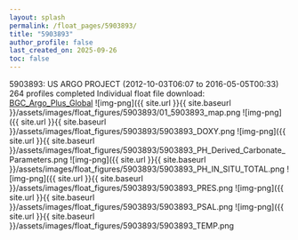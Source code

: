```yaml
---
layout: splash
permalink: /float_pages/5903893/
title: "5903893"
author_profile: false
last_created_on: 2025-09-26
toc: false
---
```

 
5903893: US ARGO PROJECT (2012-10-03T06:07 to 2016-05-05T00:33)
264 profiles completed
Individual float file download: [BGC_Argo_Plus_Global](https://ftp.soest.hawaii.edu/bgc_argo_plus/Individual_Floats/outliers_removed/5903893_Sprof_processed.nc)
![img-png]({{ site.url }}{{ site.baseurl }}/assets/images/float_figures/5903893/01_5903893_map.png
![img-png]({{ site.url }}{{ site.baseurl }}/assets/images/float_figures/5903893/5903893_DOXY.png
![img-png]({{ site.url }}{{ site.baseurl }}/assets/images/float_figures/5903893/5903893_PH_Derived_Carbonate_Parameters.png
![img-png]({{ site.url }}{{ site.baseurl }}/assets/images/float_figures/5903893/5903893_PH_IN_SITU_TOTAL.png
![img-png]({{ site.url }}{{ site.baseurl }}/assets/images/float_figures/5903893/5903893_PRES.png
![img-png]({{ site.url }}{{ site.baseurl }}/assets/images/float_figures/5903893/5903893_PSAL.png
![img-png]({{ site.url }}{{ site.baseurl }}/assets/images/float_figures/5903893/5903893_TEMP.png
